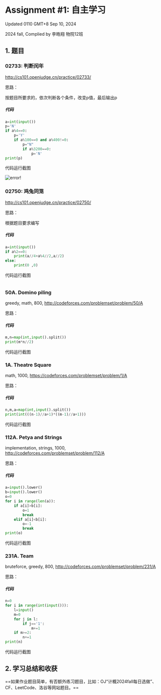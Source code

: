 # Assignment #1: 自主学习

Updated 0110 GMT+8 Sep 10, 2024

2024 fall, Complied by 李皓翔 物院12班

## 1. 题目

### 02733: 判断闰年

http://cs101.openjudge.cn/practice/02733/



思路：

按题目所要求的，依次判断各个条件，改变p值，最后输出p

##### 代码

```python
a=int(input())
p='N'
if a%4==0:
    p='Y'
    if a%100==0 and a%400!=0:
        p="N"
        if a%3200==0:
            p='N'
print(p)
```



代码运行截图

![error!](\pic\1-1)



### 02750: 鸡兔同笼

http://cs101.openjudge.cn/practice/02750/



思路：

根据题目要求编写

##### 代码

```python
a=int(input())
if a%2==0:
    print(a//4+a%4//2,a//2)
else:
    print(0 ,0)

```



代码运行截图 

![]()



### 50A. Domino piling

greedy, math, 800, http://codeforces.com/problemset/problem/50/A



思路：



##### 代码

```python
m,n=map(int,input().split())
print(m*n//2)

```



代码运行截图





### 1A. Theatre Square

math, 1000, https://codeforces.com/problemset/problem/1/A



思路：



##### 代码

```python
n,m,a=map(int,input().split())
print(int(((n-1)//a+1)*((m-1)//a+1)))
```



代码运行截图





### 112A. Petya and Strings

implementation, strings, 1000, http://codeforces.com/problemset/problem/112/A



思路：



##### 代码

```python
a=input().lower()
b=input().lower()
o=0
for i in range(len(a)):
    if a[i]>b[i]:
        o=1
        break
    elif a[i]<b[i]:
        o=-1
        break
print(o)
```



代码运行截图





### 231A. Team

bruteforce, greedy, 800, http://codeforces.com/problemset/problem/231/A



思路：



##### 代码

```python
n=0
for i in range(int(input())):
    l=input()
    m=0
    for j in l:
        if j=='1':
            m+=1
    if m>=2:
        n+=1
print(n)
```



代码运行截图





## 2. 学习总结和收获

==如果作业题目简单，有否额外练习题目，比如：OJ“计概2024fall每日选做”、CF、LeetCode、洛谷等网站题目。==





